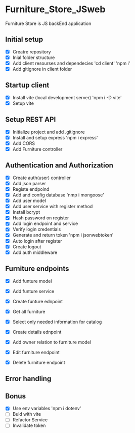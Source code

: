 # Furniture_Store_JSweb
Furniture Store is JS backEnd application

## Initial setup

-[x] Creatre repository
-[x] Inial folder structure
-[x] Add client resourses and dependecies 'cd client' 'npm i'
-[x] Add gitignore in client folder

## Startup client

-[x] Install vite (local development server) 'npm i -D vite'
-[x] Setup vite

## Setup REST API

-[x] Initialize project and add .gitignore
-[x] Install and setup express 'npm i express'
-[x] Add CORS
-[x] Add Furniture controller

## Authentication and Authorization

-[x] Create auth(user) controller
-[x] Add json parser
-[x] Registe endpoind
-[x] Add and config database 'nmp i mongoose'
-[x] Add user model
-[x] Add user service with register method
-[x] Install bcrypt
-[x] Hash password on register
-[x] Add login endpoint and service
-[x] Verify login credentials
-[x] Generate and return token 'npm i jsonwebtoken'
-[x] Auto login after register
-[x] Create logout 
-[x] Add auth middleware

## Furniture endpoints

-[x] Add funture model
-[x] Add funture service
-[x] Create funture ednpoint
-[x] Get all furniture
-[x] Select only needed information for catalog
-[x] Create details ednpoint
-[x] Add owner relation to furniture model
-[x] Edit furniture endpoint
-[x] Delete furniture endpoint





## Error handling



## Bonus

-[x] Use env variables 'npm i dotenv'
-[ ] Buld with vite
-[ ] Refactor Service
-[ ] Invalidate token